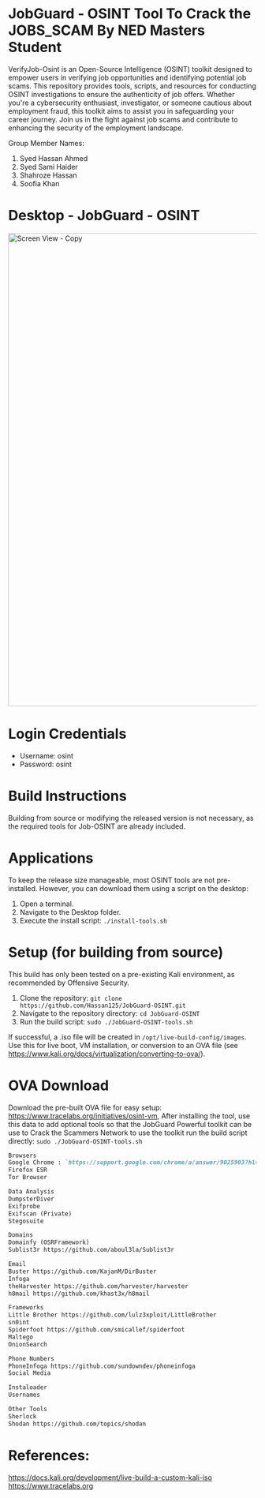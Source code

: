 # JobGuard - OSINT Tool To Crack the JOBS_SCAM By NED Masters Student

VerifyJob-Osint is an Open-Source Intelligence (OSINT) toolkit designed to empower users in verifying job opportunities and identifying potential job scams. This repository provides tools, scripts, and resources for conducting OSINT investigations to ensure the authenticity of job offers. Whether you're a cybersecurity enthusiast, investigator, or someone cautious about employment fraud, this toolkit aims to assist you in safeguarding your career journey. Join us in the fight against job scams and contribute to enhancing the security of the employment landscape.

Group Member Names:
1. Syed Hassan Ahmed
2. Syed Sami Haider
3. Shahroze Hassan
4. Soofia Khan

# Desktop - JobGuard - OSINT
<img width="959" alt="Screen View - Copy" src="https://github.com/Hassan125/JobGuard-OSINT/assets/5916673/2498c64a-c1f4-4e58-9c29-e9c67e30138b">


# Login Credentials

* Username: osint
* Password: osint

# Build Instructions

Building from source or modifying the released version is not necessary, as the required tools for Job-OSINT are already included.

# Applications

To keep the release size manageable, most OSINT tools are not pre-installed. However, you can download them using a script on the desktop:

1. Open a terminal.
2. Navigate to the Desktop folder.
3. Execute the install script: `./install-tools.sh`

# Setup (for building from source)

This build has only been tested on a pre-existing Kali environment, as recommended by Offensive Security.

1. Clone the repository: `git clone https://github.com/Hassan125/JobGuard-OSINT.git`
2. Navigate to the repository directory: `cd JobGuard-OSINT`
3. Run the build script: `sudo ./JobGuard-OSINT-tools.sh`

If successful, a .iso file will be created in `/opt/live-build-config/images`. Use this for live boot, VM installation, or conversion to an OVA file (see https://www.kali.org/docs/virtualization/converting-to-ova/).

# OVA Download

Download the pre-built OVA file for easy setup: https://www.tracelabs.org/initiatives/osint-vm, After installing the tool, use this data to add optional tools so that the JobGuard Powerful toolkit can be use to Crack the Scammers Network to use the toolkit run the build script directly: `sudo ./JobGuard-OSINT-tools.sh`


```markdown 
Browsers
Google Chrome : `https://support.google.com/chrome/a/answer/9025903?hl=en`
Firefox ESR
Tor Browser
```

```markdown
Data Analysis
DumpsterDiver
Exifprobe
Exifscan (Private)
Stegosuite
```

```markdown
Domains
Domainfy (OSRFramework)
Sublist3r https://github.com/aboul3la/Sublist3r
```

```markdown
Email
Buster https://github.com/KajanM/DirBuster
Infoga
theHarvester https://github.com/harvester/harvester
h8mail https://github.com/khast3x/h8mail
```

```markdown
Frameworks
Little Brother https://github.com/lulz3xploit/LittleBrother
sn0int
Spiderfoot https://github.com/smicallef/spiderfoot
Maltego
OnionSearch
```

```markdown
Phone Numbers
PhoneInfoga https://github.com/sundowndev/phoneinfoga
Social Media
```

```markdown
Instaloader
Usernames
```

```markdown
Other Tools
Sherlock
Shodan https://github.com/topics/shodan
```

# References:
https://docs.kali.org/development/live-build-a-custom-kali-iso
https://www.tracelabs.org
